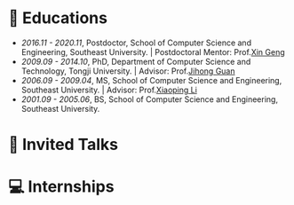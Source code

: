 
# 📖 Educations
- *2016.11 - 2020.11*, Postdoctor, School of Computer Science and Engineering, Southeast University. | Postdoctoral Mentor: Prof.[Xin Geng](https://palm.seu.edu.cn/xgeng/)
- *2009.09 - 2014.10*, PhD, Department of Computer Science and Technology, Tongji University. | Advisor: Prof.[Jihong Guan](https://see.tongji.edu.cn/info/1376/10297.htm)
- *2006.09 - 2009.04*, MS, School of Computer Science and Engineering, Southeast University. | Advisor: Prof.[Xiaoping Li](https://www.seu.edu.cn/lxp/main.htm)
- *2001.09 - 2005.06*, BS, School of Computer Science and Engineering, Southeast University.

# 💬 Invited Talks


# 💻 Internships


